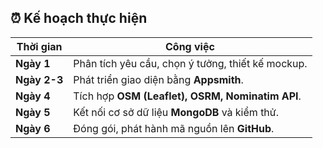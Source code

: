 ## ⏰ **Kế hoạch thực hiện**
| **Thời gian**  | **Công việc**                      |
|-----------------|------------------------------------|
| **Ngày 1**     | Phân tích yêu cầu, chọn ý tưởng, thiết kế mockup. |
| **Ngày 2-3**   | Phát triển giao diện bằng **Appsmith**. |
| **Ngày 4**     | Tích hợp **OSM (Leaflet), OSRM, Nominatim API**. |
| **Ngày 5**     | Kết nối cơ sở dữ liệu **MongoDB** và kiểm thử. |
| **Ngày 6**     | Đóng gói, phát hành mã nguồn lên **GitHub**.  |
